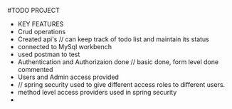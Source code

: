 #TODO PROJECT
- KEY FEATURES
- Crud operations
-  Created api's // can keep track of todo list and maintain its status
-  connected to MySql workbench
-  used postman to test 
-  Authentication and Authorizaion done // basic done, form level done commented
-  Users and Admin access provided
-  // spring security used to give different access roles to different users.
-  method level access providers used in spring security
-  
